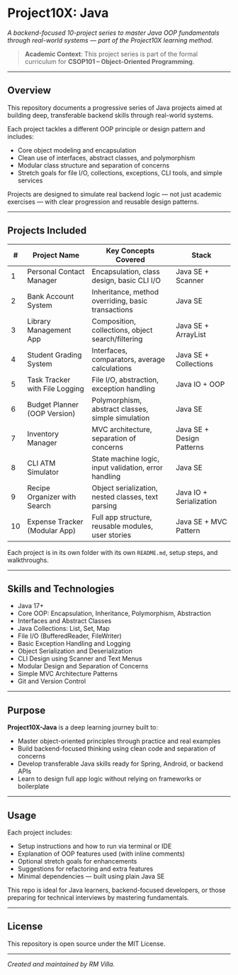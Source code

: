 # **Project10X: Java**

*A backend-focused 10-project series to master Java OOP fundamentals through real-world systems — part of the Project10X learning method.*

> **Academic Context**: This project series is part of the formal curriculum for **CSOP101 – Object-Oriented Programming**.


---

## **Overview**

This repository documents a progressive series of Java projects aimed at building deep, transferable backend skills through real-world systems.

Each project tackles a different OOP principle or design pattern and includes:

* Core object modeling and encapsulation
* Clean use of interfaces, abstract classes, and polymorphism
* Modular class structure and separation of concerns
* Stretch goals for file I/O, collections, exceptions, CLI tools, and simple services

Projects are designed to simulate real backend logic — not just academic exercises — with clear progression and reusable design patterns.

---

## **Projects Included**

| #  | Project Name                   | Key Concepts Covered                                  | Stack                     |
| -- | ------------------------------ | ----------------------------------------------------- | ------------------------- |
| 1  | Personal Contact Manager       | Encapsulation, class design, basic CLI I/O            | Java SE + Scanner         |
| 2  | Bank Account System            | Inheritance, method overriding, basic transactions    | Java SE                   |
| 3  | Library Management App         | Composition, collections, object search/filtering     | Java SE + ArrayList       |
| 4  | Student Grading System         | Interfaces, comparators, average calculations         | Java SE + Collections     |
| 5  | Task Tracker with File Logging | File I/O, abstraction, exception handling             | Java IO + OOP             |
| 6  | Budget Planner (OOP Version)   | Polymorphism, abstract classes, simple simulation     | Java SE                   |
| 7  | Inventory Manager              | MVC architecture, separation of concerns              | Java SE + Design Patterns |
| 8  | CLI ATM Simulator              | State machine logic, input validation, error handling | Java SE                   |
| 9  | Recipe Organizer with Search   | Object serialization, nested classes, text parsing    | Java IO + Serialization   |
| 10 | Expense Tracker (Modular App)  | Full app structure, reusable modules, user stories    | Java SE + MVC Pattern     |

Each project is in its own folder with its own `README.md`, setup steps, and walkthroughs.

---

## **Skills and Technologies**

* Java 17+
* Core OOP: Encapsulation, Inheritance, Polymorphism, Abstraction
* Interfaces and Abstract Classes
* Java Collections: List, Set, Map
* File I/O (BufferedReader, FileWriter)
* Basic Exception Handling and Logging
* Object Serialization and Deserialization
* CLI Design using Scanner and Text Menus
* Modular Design and Separation of Concerns
* Simple MVC Architecture Patterns
* Git and Version Control

---

## **Purpose**

**Project10X-Java** is a deep learning journey built to:

* Master object-oriented principles through practice and real examples
* Build backend-focused thinking using clean code and separation of concerns
* Develop transferable Java skills ready for Spring, Android, or backend APIs
* Learn to design full app logic without relying on frameworks or boilerplate

---

## **Usage**

Each project includes:

* Setup instructions and how to run via terminal or IDE
* Explanation of OOP features used (with inline comments)
* Optional stretch goals for enhancements
* Suggestions for refactoring and extra features
* Minimal dependencies — built using plain Java SE

This repo is ideal for Java learners, backend-focused developers, or those preparing for technical interviews by mastering fundamentals.

---

## **License**

This repository is open source under the MIT License.

---

*Created and maintained by RM Villa.*
